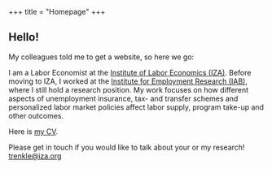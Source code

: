 +++
title = "Homepage"
+++

## Hello!

 My colleagues told me to get a website, so here we go: 



I am a Labor Economist at  the [Institute of Labor Economics (IZA)](https://www.iza.org/). Before moving to IZA, I worked at the [Institute for Employment Research (IAB)](https://iab.de/en/startseite-english/), where I still hold a research position. My work focuses on how different aspects of unemployment insurance, tax- and transfer schemes and personalized labor market policies affect labor supply, program take-up and other outcomes.


Here is [my CV](https://legacy.iza.org/en/webcontent/personnel/vitae/24066_cv.pdf). 

Please get in touch if you would like to talk about your or my research!   [trenkle@iza.org](mailto:trenkle@iza.org)
